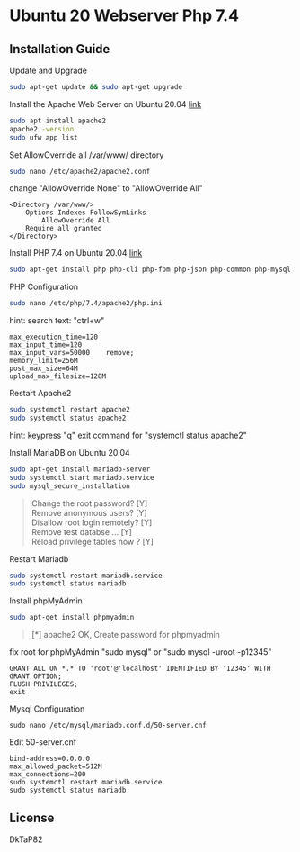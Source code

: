 # Ubuntu 20 Webserver Php 7.4

## Installation Guide

Update and Upgrade

```sh
sudo apt-get update && sudo apt-get upgrade
```

Install the Apache Web Server on Ubuntu 20.04 [link](https://linuxhint.com/install_apache_web_server_ubuntu/)

```sh
sudo apt install apache2
apache2 -version
sudo ufw app list
```

Set AllowOverride all /var/www/ directory

```sh
sudo nano /etc/apache2/apache2.conf
```

change "AllowOverride None" to "AllowOverride All"

```
<Directory /var/www/>
	Options Indexes FollowSymLinks
		AllowOverride All
	Require all granted
</Directory>
```
Install PHP 7.4 on Ubuntu 20.04 [link](https://computingforgeeks.com/how-to-install-php-on-ubuntu/)

```sh
sudo apt-get install php php-cli php-fpm php-json php-common php-mysql php-zip php-gd php-mbstring php-curl php-xml php-pear php-bcmath
```

PHP Configuration

```sh
sudo nano /etc/php/7.4/apache2/php.ini
``` 

hint:
search text: "ctrl+w" 

```
max_execution_time=120
max_input_time=120
max_input_vars=50000    remove;
memory_limit=256M
post_max_size=64M
upload_max_filesize=128M
``` 

Restart Apache2

```sh
sudo systemctl restart apache2
sudo systemctl status apache2
```
hint:
keypress "q" exit command for "systemctl status apache2"

Install MariaDB on Ubuntu 20.04

```sh
sudo apt-get install mariadb-server
sudo systemctl start mariadb.service
sudo mysql_secure_installation
```

>Change the root password? [Y]<br>
Remove anonymous users? [Y]<br>
Disallow root login remotely? [Y]<br>
Remove test databse ... [Y]<br>
Reload privilege tables now ? [Y]<br>

Restart Mariadb

```sh
sudo systemctl restart mariadb.service
sudo systemctl status mariadb
```

Install phpMyAdmin

```sh
sudo apt-get install phpmyadmin
```
>[*] apache2 OK, Create password for phpmyadmin

fix root for phpMyAdmin "sudo mysql" or "sudo mysql -uroot -p12345"
```
GRANT ALL ON *.* TO 'root'@'localhost' IDENTIFIED BY '12345' WITH GRANT OPTION;
FLUSH PRIVILEGES;
exit
```

Mysql Configuration

```
sudo nano /etc/mysql/mariadb.conf.d/50-server.cnf
```

Edit 50-server.cnf

```
bind-address=0.0.0.0
max_allowed_packet=512M
max_connections=200
sudo systemctl restart mariadb.service
sudo systemctl status mariadb
```

## License
DkTaP82
